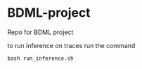 # BDML-project
Repo for BDML project

to run inference on traces run the command 

	bash run_inference.sh
